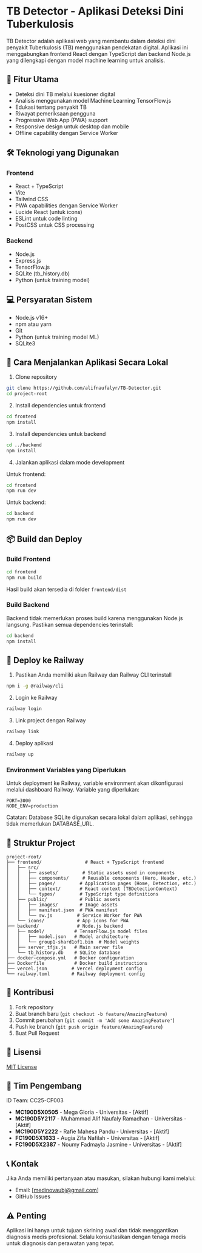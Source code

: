 # TB Detector - Aplikasi Deteksi Dini Tuberkulosis

TB Detector adalah aplikasi web yang membantu dalam deteksi dini penyakit Tuberkulosis (TB) menggunakan pendekatan digital. Aplikasi ini menggabungkan frontend React dengan TypeScript dan backend Node.js yang dilengkapi dengan model machine learning untuk analisis.

## 🌟 Fitur Utama

- Deteksi dini TB melalui kuesioner digital
- Analisis menggunakan model Machine Learning TensorFlow.js
- Edukasi tentang penyakit TB
- Riwayat pemeriksaan pengguna
- Progressive Web App (PWA) support
- Responsive design untuk desktop dan mobile
- Offline capability dengan Service Worker

## 🛠 Teknologi yang Digunakan

### Frontend
- React + TypeScript
- Vite
- Tailwind CSS
- PWA capabilities dengan Service Worker
- Lucide React (untuk icons)
- ESLint untuk code linting
- PostCSS untuk CSS processing

### Backend
- Node.js
- Express.js
- TensorFlow.js
- SQLite (tb_history.db)
- Python (untuk training model)

## 💻 Persyaratan Sistem

- Node.js v16+
- npm atau yarn
- Git
- Python (untuk training model ML)
- SQLite3

## 🚀 Cara Menjalankan Aplikasi Secara Lokal

1. Clone repository
```bash
git clone https://github.com/alifnaufalyr/TB-Detector.git
cd project-root
```

2. Install dependencies untuk frontend
```bash
cd frontend
npm install
```

3. Install dependencies untuk backend
```bash
cd ../backend
npm install
```

4. Jalankan aplikasi dalam mode development

Untuk frontend:
```bash
cd frontend
npm run dev
```

Untuk backend:
```bash
cd backend
npm run dev
```

## 📦 Build dan Deploy

### Build Frontend

```bash
cd frontend
npm run build
```

Hasil build akan tersedia di folder `frontend/dist`

### Build Backend
Backend tidak memerlukan proses build karena menggunakan Node.js langsung. Pastikan semua dependencies terinstall:

```bash
cd backend
npm install
```

## 🚂 Deploy ke Railway

1. Pastikan Anda memiliki akun Railway dan Railway CLI terinstall
```bash
npm i -g @railway/cli
```

2. Login ke Railway
```bash
railway login
```

3. Link project dengan Railway
```bash
railway link
```

4. Deploy aplikasi
```bash
railway up
```

### Environment Variables yang Diperlukan

Untuk deployment ke Railway, variable environment akan dikonfigurasi melalui dashboard Railway. Variable yang diperlukan:

```env
PORT=3000
NODE_ENV=production
```

Catatan: Database SQLite digunakan secara lokal dalam aplikasi, sehingga tidak memerlukan DATABASE_URL.

## 📁 Struktur Project

```
project-root/
├── frontend/                # React + TypeScript frontend
│   ├── src/           
│   │   ├── assets/         # Static assets used in components
│   │   ├── components/     # Reusable components (Hero, Header, etc.)
│   │   ├── pages/         # Application pages (Home, Detection, etc.)
│   │   ├── context/       # React context (TBDetectionContext)
│   │   └── types/         # TypeScript type definitions
│   ├── public/            # Public assets
│   │   ├── images/        # Image assets
│   │   ├── manifest.json  # PWA manifest
│   │   └── sw.js         # Service Worker for PWA
│   └── icons/            # App icons for PWA
├── backend/              # Node.js backend
│   ├── model/           # TensorFlow.js model files
│   │   ├── model.json   # Model architecture
│   │   └── group1-shard1of1.bin  # Model weights
│   ├── server_tfjs.js   # Main server file
│   └── tb_history.db    # SQLite database
├── docker-compose.yml   # Docker configuration
├── Dockerfile           # Docker build instructions
├── vercel.json         # Vercel deployment config
└── railway.toml        # Railway deployment config
```

## 🤝 Kontribusi

1. Fork repository
2. Buat branch baru (`git checkout -b feature/AmazingFeature`)
3. Commit perubahan (`git commit -m 'Add some AmazingFeature'`)
4. Push ke branch (`git push origin feature/AmazingFeature`)
5. Buat Pull Request

## 📝 Lisensi

[MIT License](LICENSE)

## 👥 Tim Pengembang

ID Team: CC25-CF003
- **MC190D5X0505** - Mega Gloria - Universitas - [Aktif]
- **MC190D5Y2117** - Muhammad Alif Naufaly Ramadhan - Universitas - [Aktif]
- **MC190D5Y2222** - Rafie Mahesa Pandu - Universitas - [Aktif]
- **FC190D5X1633** - Augia Zifa Nafilah - Universitas - [Aktif]
- **FC190D5X2387** - Noumy Fadmayla Jasmine - Universitas - [Aktif]

## 📞 Kontak

Jika Anda memiliki pertanyaan atau masukan, silakan hubungi kami melalui:
- Email: [medinovaubj@gmail.com]
- GitHub Issues

## ⚠️ Penting

Aplikasi ini hanya untuk tujuan skrining awal dan tidak menggantikan diagnosis medis profesional. Selalu konsultasikan dengan tenaga medis untuk diagnosis dan perawatan yang tepat.
